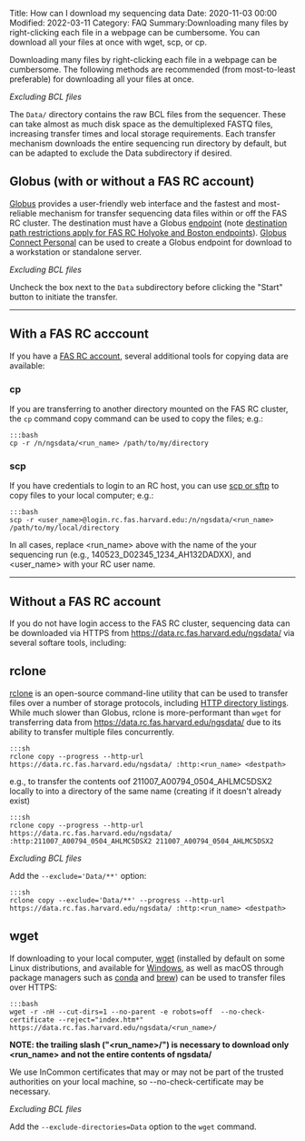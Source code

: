 Title: How can I download my sequencing data
Date: 2020-11-03 00:00
Modified: 2022-03-11
Category: FAQ
Summary:Downloading many files by right-clicking each file in a webpage can be cumbersome. You can download all your files at once with wget, scp, or cp.

Downloading many files by right-clicking each file in a webpage can be cumbersome.
The following methods are recommended (from most-to-least preferable) for downloading all your files at once.

_Excluding BCL files_

The `Data/` directory contains the raw BCL files from the sequencer.
These can take almost as much disk space as the demultiplexed FASTQ files, increasing transfer times and local storage requirements.
Each transfer mechanism downloads the entire sequencing run directory by default, but can be adapted to exclude the Data subdirectory if desired.

## Globus (with or without a FAS RC account)

[Globus](https://www.globus.org/data-transfer) provides a user-friendly web interface and the fastest and most-reliable mechanism for transfer sequencing data files within or off the FAS RC cluster.
The destination must have a Globus [endpoint](https://docs.globus.org/faq/globus-connect-endpoints/#what_is_an_endpoint) (note [destination path restrictions apply for FAS RC Holyoke and Boston endpoints](https://docs.rc.fas.harvard.edu/kb/globus-file-transfer/#Using_the_Harvard_FAS_RC_Holyoke_or_Boston_Endpoints)).
[Globus Connect Personal](https://www.globus.org/globus-connect-personal) can be used to create a Globus endpoint for download to a workstation or standalone server.

_Excluding BCL files_

Uncheck the box next to the `Data` subdirectory before clicking the "Start" button to initiate the transfer.

---

## With a FAS RC acccount

If you have a [FAS RC account](https://docs.rc.fas.harvard.edu/kb/how-do-i-get-a-research-computing-account/), several additional tools for copying data are available:

### cp

If you are transferring to another directory mounted on the FAS RC cluster, the `cp` command copy command can be used to copy the files; e.g.:

    :::bash
    cp -r /n/ngsdata/<run_name> /path/to/my/directory

### scp

If you have credentials to login to an RC host, you can use [scp or sftp](https://docs.rc.fas.harvard.edu/kb/copying-data-to-and-from-cluster-using-scp/) to copy files to your local computer; e.g.:

    :::bash
    scp -r <user_name>@login.rc.fas.harvard.edu:/n/ngsdata/<run_name> /path/to/my/local/directory

In all cases, replace &lt;run_name&gt; above with the name of the your sequencing run (e.g., 140523_D02345_1234_AH132DADXX), and &lt;user_name&gt; with your RC user name.


---

## Without a FAS RC account

If you do not have login access to the FAS RC cluster, sequencing data can be downloaded via HTTPS from https://data.rc.fas.harvard.edu/ngsdata/ via several softare tools, including:

## rclone

[rclone](https://rclone.org/) is an open-source command-line utility that can be used to transfer files over a number of storage protocols, including [HTTP directory listings](https://rclone.org/http/).
While much slower than Globus, rclone is more-performant than `wget` for transferring data from https://data.rc.fas.harvard.edu/ngsdata/ due to its ability to transfer multiple files concurrently.

    :::sh
    rclone copy --progress --http-url https://data.rc.fas.harvard.edu/ngsdata/ :http:<run_name> <destpath>

e.g., to transfer the contents oof 211007_A00794_0504_AHLMC5DSX2 locally to into a directory of the same name (creating if it doesn't already exist)

    :::sh
    rclone copy --progress --http-url https://data.rc.fas.harvard.edu/ngsdata/ :http:211007_A00794_0504_AHLMC5DSX2 211007_A00794_0504_AHLMC5DSX2

_Excluding BCL files_

Add the `--exclude='Data/**'` option:

    :::sh
    rclone copy --exclude='Data/**' --progress --http-url https://data.rc.fas.harvard.edu/ngsdata/ :http:<run_name> <destpath>

## wget

If downloading to your local computer, [wget](https://www.gnu.org/software/wget/) (installed by default on some Linux distributions, and available for [Windows](http://gnuwin32.sourceforge.net/packages/wget.htm), as well as macOS through package managers such as [conda](https://anaconda.org/conda-forge/wget) and [brew](https://formulae.brew.sh/formula/wget)) can be used to transfer files over HTTPS:

    :::bash
    wget -r -nH --cut-dirs=1 --no-parent -e robots=off  --no-check-certificate --reject="index.htm*" https://data.rc.fas.harvard.edu/ngsdata/<run_name>/

**NOTE: the trailing slash ("&lt;run_name&gt;/") is necessary to download only &lt;run_name&gt; and not the entire contents of ngsdata/**

We use InCommon certificates that may or may not be part of the trusted authorities on your local machine, so --no-check-certificate may be necessary.

_Excluding BCL files_

Add the `--exclude-directories=Data` option to the `wget` command.

